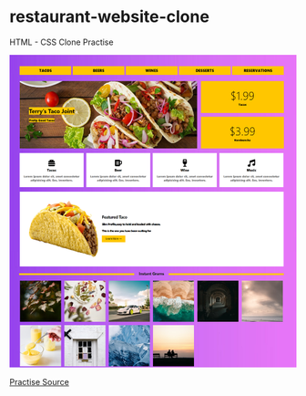 # restaurant-website-clone

HTML - CSS Clone Practise

![fslimg](restaurant-website.png)

[Practise Source](https://www.geeksforgeeks.org/top-10-projects-for-beginners-to-practice-html-and-css-skills/)


